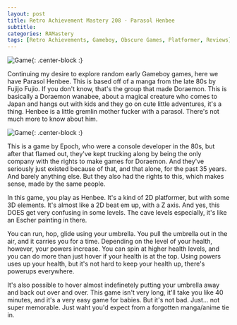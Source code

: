 ```yaml
---
layout: post
title: Retro Achievement Mastery 208 - Parasol Henbee
subtitle: 
categories: RAMastery
tags: [Retro Achievements, Gameboy, Obscure Games, Platformer, Reviews]
---
```



![Game](https://imgur.com/w8jJK6q.png){: .center-block :}

Continuing my desire to explore random early Gameboy games, here we have Parasol Henbee. This is based off of a manga from the late 80s by Fujijo Fujio. If you don't know, that's the group that made Doraemon. This is basically a Doraemon wanabee, about a magical creature who comes to Japan and hangs out with kids and they go on cute little adventures, it's a thing. Henbee is a little gremlin mother fucker with a parasol. There's not much more to know about him.

![Game](https://imgur.com/VxylGws.png){: .center-block :}

This is a game by Epoch, who were a console developer in the 80s, but after that flamed out, they've kept trucking along by being the only company with the rights to make games for Doraemon. And they've seriously just existed because of that, and that alone, for the past 35 years. And barely anything else. But they also had the rights to this, which makes sense, made by the same people.

In this game, you play as Henbee. It's a kind of 2D platformer, but with some 3D elements. It's almost like a 2D beat em up, with a Z axis. And yes, this DOES get very confusing in some levels. The cave levels especially, it's like an Escher painting in there.

You can run, hop, glide using your umbrella. You pull the umbrella out in the air, and it carries you for a time. Depending on the level of your health, however, your powers increase. You can spin at higher health levels, and you can do more than just hover if your health is at the top. Using powers uses up your health, but it's not hard to keep your health up, there's powerups everywhere.

It's also possible to hover almost indefinetely putting your umbrella away and back out over and over. This game isn't very long, it'll take you like 40 minutes, and it's a very easy game for babies. But it's not bad. Just... not super memorable. Just waht you'd expect from a forgotten manga/anime tie in.